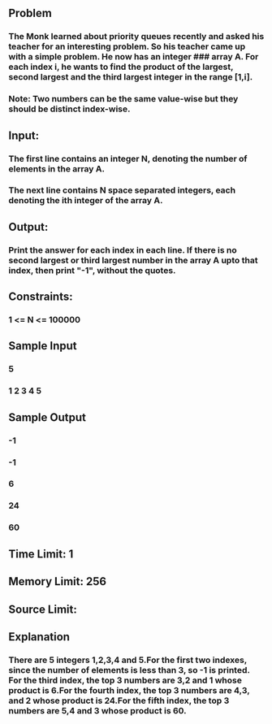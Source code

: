## Problem
### The Monk learned about priority queues recently and asked his teacher for an interesting problem. So his teacher came up with a simple problem. He now has an integer ### array A. For each index i, he wants to find the product of the largest, second largest and the third largest integer in the range [1,i].
### Note: Two numbers can be the same value-wise but they should be distinct index-wise.

## Input:
### The first line contains an integer N, denoting the number of elements in the array A.
### The next line contains N space separated integers, each denoting the ith integer of the array A.

## Output:
### Print the answer for each index in each line. If there is no second largest or third largest number in the array A upto that index, then print "-1", without the quotes.

## Constraints:
### 1 <= N <= 100000

## Sample Input
### 5
### 1 2 3 4 5
## Sample Output
### -1
### -1
### 6
### 24
### 60
## Time Limit: 1
##  Memory Limit: 256
## Source Limit:
## Explanation
### There are 5 integers 1,2,3,4 and 5.For the first two indexes, since the number of elements is less than 3, so -1 is printed. For the third index, the top 3 numbers are 3,2 and 1 whose product is 6.For the fourth index, the top 3 numbers are 4,3, and 2 whose product is 24.For the fifth index, the top 3 numbers are 5,4 and 3 whose product is 60.
